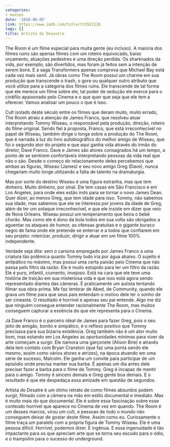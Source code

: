 ```yaml
---
categories:
- movies
date: '2018-06-05'
link: https://www.imdb.com/title/tt3521126
tags: []
title: Artista do Desastre
---
```


The Room é um filme especial para muita gente (eu incluso). A maioria dos filmes ruins são apenas filmes com um roteiro equivocado, baixo orçamento, atuações pedestres e uma direção perdida. Os sharknados da vida, por exemplo, são divertidos, mas foram já feitos sem a intenção de serem bons. E a saga Transformers apenas comprova que Michael Bay está cada vez mais senil. Já obras como The Room possui um charme em sua produção que transcende o trash, o gore ou qualquer outro atributo que você utilize para a categoria dos filmes ruins. Ele transcende de tal forma que ele merece um filme sobre ele, tal poder de sedução ele exerce para o cinéfilo apaixonado pelo Cinema e o que quer que seja que ele tem a oferecer. Vamos analisar um pouco o que é isso.

Cult isolado deste século entre os filmes que deram muito, muito errado, The Room atraiu a atenção de James Franco, que resolveu atuar interpretando Tommy Wiseau, o responsável pela produção, direção, roteiro do filme original. Sendo fiel à proposta, Franco, que está irreconhecível no papel de Wiseau, também dirige o longa sobre a produção do The Room, que é narrada à luz do livro autobiográfico do melhor amigo de Wiseau, que foi o segundo ator do projeto e que aqui ganha vida através do irmão do diretor, Dave Franco. Dave e James são atores consagrados há um tempo, a ponto de se sentirem confortáveis interpretando pessoas da vida real que não o são. Desde o começo do relacionamento deles percebemos que ambas as figuras, Wiseau (James) e seu novo amigo Greg (Dave), nunca chegariam muito longe utilizando a falta de talento na dramaturgia.

Mas por sorte do destino Wiseau é uma figura estranha, mas que tem dinheiro. Muito dinheiro, por sinal. Ele tem casas em São Francisco e em Los Angeles, para onde eles estão indo para se tornar o novo James Dean. Quer dizer, ao menos Greg, que tem idade para isso. Tommy, não sabemos sua idade, mas sabemos que ele se interessa por jovens da idade de Greg, além de ter um sotaque irreconhecível, e que ele insiste em dizer que veio de Nova Orleans. Wiseau possui um temperamento que beira o bebê chorão. Mas como ele é dono da bola todos em sua volta são obrigados a aguentar os ataques de humor, as ofensas gratuitas e o gigante buraco negro de fama onde ele pretende se enterrar e a todos que confiarem em seu projeto: roteirizar, produzir, dirigir e atuar em um filme 100% independente.

Verdade seja dita: sem o carisma empregado por James Franco a uma criatura tão polêmica quanto Tommy tudo iria por água abaixo. O sujeito é antipático no máximo, mas possui uma certa paixão pelo Cinema que não passa pelo filtro da razão. Ele é muito estúpido para ter um filtro da razão. Ele é puro, infantil, ciumento, invejoso. Está na cara que ele teve uma história de traição em sua misteriosa vida e que isso está agora sendo representado diantes das câmeras. É praticamente um autista tentando filmar sua obra-prima. Me faz lembrar de Abed, de Community, quando ele grava um filme para que seus pais entendam o motivo dele ter o sonho de ser cineasta. O resultado é horrível e apenas seu pai entende. Algo me diz que ninguém consegue entender racionalmente The Room, mas muitos conseguem capturar a essência do que ele representa para o Cinema.

Já Dave Franco é o parceiro ideal de James para fazer Greg, pois o seu jeito de amigão, bonito e simpático, é o reflexo positivo que Tommy precisava para sua bizarra existência. Greg também não é um ator muito bom, mas estando em Los Angeles as oportunidades mínimas para viver da arte começam a surgir. Ele namora uma garçonete (Alison Brie) e através dela tem contato com Bryan Cranston (que faz uma ponta sendo ele mesmo, assim como vários atores e atrizes), na época atuando em uma série de sucesso, Malcolm. Ele ganha um convite para participar de um episódio onde precisa manter sua barba. É apenas um dia antes dele precisar fazer a barba para o filme de Tommy. Greg é incapaz de mentir para o amigo. Tommy é sincero demais e Greg gente boa demais. E o resultado é que ele despedaça essa amizade em questão de segundos.

Artista do Desatre é um ótimo retrato de como filmes absurdos podem surgir, filmado com a câmera na mão em estilo documental e imediato. Mas é muito mais do que documental. Ele é sobre essa fascinação sobre esse conteúdo horrível que aparece no Cinema de vez em quando. The Room é um desses marcos, virou um cult, e pessoas de todo o mundo não conseguem deixar de gostar deste filme. Assim como eu. Curiosamente o filme traça um paralelo com a própria figura de Tommy Wiseau. Ele é uma pessoa difícil. Horrível, podemos dizer. E ingênua. E essa ingenuidade é tão impactante para os que apreciam arte que se torna seu escudo para o ódio, e o trampolim para o sucesso do underground.